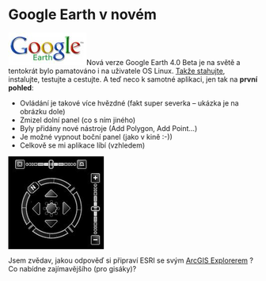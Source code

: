<!--
title : Google Earth v novém
author : Roman Ožana <ozana@omdesign.cz>
date : 14.6.2006 12:53:22
tags : GIS, google
-->

# Google Earth v novém

<img class="alignleft" style="display: inline; width: 158px; height: 66px;" title="Logogogle :) Earth" src="google-earth-logo.jpg" alt="Logogogle :) Earth" width="158" height="66" />Nová verze Google Earth 4.0 Beta je na světě a tentokrát bylo pamatováno i na uživatele OS Linux. [Takže stahujte][1], instalujte, testujte a cestujte. A teď neco k samotné aplikaci, jen tak na **první pohled**:

  * Ovládání je takové více hvězdné (fakt super severka &#8211; ukázka je na obrázku dole)
  * Zmizel dolní panel (co s ním jiného)
  * Byly přidány nové nástroje (Add Polygon, Add Point&#8230;)
  * Je možné vypnout boční panel (jako v kině :-))
  * Celkově se mi aplikace líbí (vzhledem)

<p style="text-align: center;">
  <img class="aligncenter" style="display: block; width: 193px; height: 187px; text-align: center;" title="Pěkné ovládání Google Earth 4.0 Beta" src="ge4ovladani.jpg" alt="Pěkné ovládání Google Earth 4.0 Beta" width="193" height="187" />
</p>

Jsem zvědav, jakou odpověď si připraví ESRI se svým [ArcGIS Explorerem][2] ? Co nabídne zajímavějšího (pro gisáky)?

 [1]: http://earth.google.com/download-earth.html "Stažení Google Earth 4.0"
 [2]: http://www.esri.com/software/arcgis/explorer/index.html "Stránky o produktu ArcGIS explorer"
